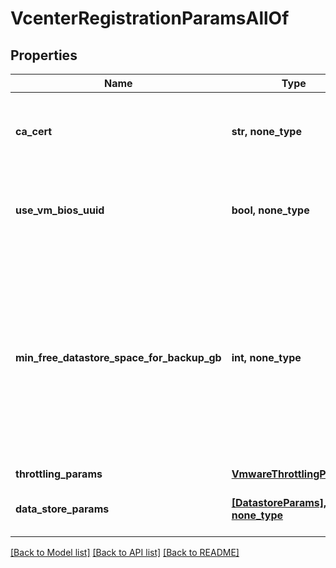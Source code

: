 # VcenterRegistrationParamsAllOf


## Properties
Name | Type | Description | Notes
------------ | ------------- | ------------- | -------------
**ca_cert** | **str, none_type** | Specifies the CA certificate to enable SSL communication between host and cluster. | [optional] 
**use_vm_bios_uuid** | **bool, none_type** | Specifies to use VM BIOS UUID to track virtual machines in the host. | [optional] 
**min_free_datastore_space_for_backup_gb** | **int, none_type** | Specifies the minimum free space (in GB) expected to be available in the datastore where the virtual disks of the VM being backed up reside. If the space available is lower than the specified value, backup will be aborted. | [optional] 
**throttling_params** | [**VmwareThrottlingParams**](VmwareThrottlingParams.md) |  | [optional] 
**data_store_params** | [**[DatastoreParams], none_type**](DatastoreParams.md) | Specifies datastore specific parameters. | [optional] 

[[Back to Model list]](../README.md#documentation-for-models) [[Back to API list]](../README.md#documentation-for-api-endpoints) [[Back to README]](../README.md)


